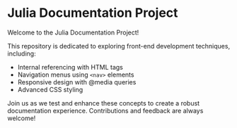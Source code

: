 # Julia Documentation Project

Welcome to the Julia Documentation Project!

This repository is dedicated to exploring front-end development techniques, including:

- Internal referencing with HTML tags
- Navigation menus using `<nav>` elements
- Responsive design with @media queries
- Advanced CSS styling

Join us as we test and enhance these concepts to create a robust documentation experience. Contributions and feedback are always welcome!
